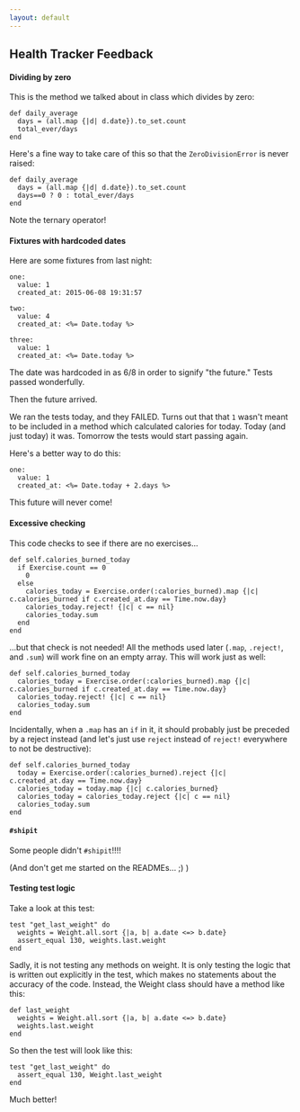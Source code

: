 ```yaml
---
layout: default
---
```


## Health Tracker Feedback

#### Dividing by zero

This is the method we talked about in class which divides by zero:

    def daily_average
      days = (all.map {|d| d.date}).to_set.count
      total_ever/days
    end

Here's a fine way to take care of this so that the `ZeroDivisionError` is never raised:

    def daily_average
      days = (all.map {|d| d.date}).to_set.count
      days==0 ? 0 : total_ever/days
    end

Note the ternary operator!

#### Fixtures with hardcoded dates

Here are some fixtures from last night:

    one:
      value: 1
      created_at: 2015-06-08 19:31:57

    two:
      value: 4
      created_at: <%= Date.today %>

    three:
      value: 1
      created_at: <%= Date.today %>

The date was hardcoded in as 6/8 in order to signify "the future."  Tests passed wonderfully.

Then the future arrived.

We ran the tests today, and they FAILED.  Turns out that that `1` wasn't meant to be included in a method which calculated calories for today.  Today (and just today) it was.  Tomorrow the tests would start passing again.

Here's a better way to do this:

    one:
      value: 1
      created_at: <%= Date.today + 2.days %>

This future will never come!


#### Excessive checking

This code checks to see if there are no exercises...

    def self.calories_burned_today
      if Exercise.count == 0
        0
      else
        calories_today = Exercise.order(:calories_burned).map {|c| c.calories_burned if c.created_at.day == Time.now.day}
        calories_today.reject! {|c| c == nil}
        calories_today.sum
      end
    end

...but that check is not needed!  All the methods used later (`.map`, `.reject!`, and `.sum`) will work fine on an empty array.  This will work just as well:

    def self.calories_burned_today
      calories_today = Exercise.order(:calories_burned).map {|c| c.calories_burned if c.created_at.day == Time.now.day}
      calories_today.reject! {|c| c == nil}
      calories_today.sum
    end

Incidentally, when a `.map` has an `if` in it, it should probably just be preceded by a reject instead (and let's just use `reject` instead of `reject!` everywhere to not be destructive):

    def self.calories_burned_today
      today = Exercise.order(:calories_burned).reject {|c| c.created_at.day == Time.now.day}
      calories_today = today.map {|c| c.calories_burned}
      calories_today = calories_today.reject {|c| c == nil}
      calories_today.sum
    end

#### `#shipit`

Some people didn't `#shipit`!!!!

(And don't get me started on the READMEs... ;) )


#### Testing test logic

Take a look at this test:

    test "get_last_weight" do
      weights = Weight.all.sort {|a, b| a.date <=> b.date}
      assert_equal 130, weights.last.weight
    end

Sadly, it is not testing any methods on weight.  It is only testing the logic that is written out explicitly in the test, which makes no statements about the accuracy of the code.  Instead, the Weight class should have a method like this:

    def last_weight
      weights = Weight.all.sort {|a, b| a.date <=> b.date}
      weights.last.weight
    end

So then the test will look like this:

    test "get_last_weight" do
      assert_equal 130, Weight.last_weight
    end

Much better!
